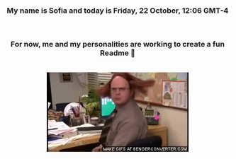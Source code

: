 


<div align="center">
<h3 >My name is Sofia and today is Friday, 22 October, 12:06 GMT-4</h3><br>
<h3 >For now, me and my personalities are working to create a fun Readme 👋
</h3><br>
<img src='img/dwight.gif' alt='working...'/>
</div>
